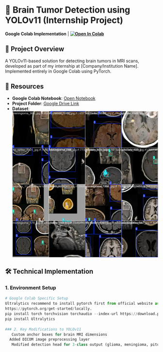 # 🏥 Brain Tumor Detection using YOLOv11 (Internship Project)

**Google Colab Implementation** | **[![Open In Colab](https://colab.research.google.com/assets/colab-badge.svg)](https://colab.research.google.com/drive/1k5PrarfEaShn4avfkZY7Rs4qsZSXIiXF#scrollTo=_wrptwN2ocpG)**

## 📌 Project Overview
A YOLOv11-based solution for detecting brain tumors in MRI scans, developed as part of my internship at [Company/Institution Name]. Implemented entirely in Google Colab using PyTorch.

## 🔗 Resources
- **Google Colab Notebook**: [Open Notebook](https://colab.research.google.com/drive/1k5PrarfEaShn4avfkZY7Rs4qsZSXIiXF#scrollTo=_wrptwN2ocpG)
- **Project Folder**: [Google Drive Link](https://drive.google.com/drive/folders/1Ck7hFT1VbBqQZ-yuhLRYw4YqOETe61Lv?usp=sharing)
- **Dataset**: ![Training Sample](train_batch0.jpg)

## 🛠️ Technical Implementation

### 1. Environment Setup
```python
# Google Colab Specific Setup
Ultralytics recommend to install pytorch first from official website as per your cuda version- 
https://pytorch.org/get-started/locally.
pip install torch torchvision torchaudio --index-url https://download.pytorch.org/whl/cu121
pip install Ultralytics

### 2. Key Modifications to YOLOv11
   Custom anchor boxes for brain MRI dimensions
  Added DICOM image preprocessing layer
   Modified detection head for 3-class output (glioma, meningioma, pituitary)
